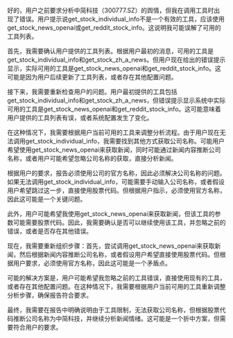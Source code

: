<think>
好的，用户之前要求分析中简科技（300777.SZ）的舆情，但我在调用工具时出现了错误。用户提示说get_stock_individual_info不是一个有效的工具，应该使用get_stock_news_openai或get_reddit_stock_info。这说明我可能误解了可用的工具列表。

首先，我需要确认用户提供的工具列表。根据用户最初的消息，可用的工具是get_stock_individual_info和get_stock_zh_a_news。但用户现在给出的错误提示显示，实际可用的工具是get_stock_news_openai和get_reddit_stock_info。这可能是因为用户后续更新了工具列表，或者存在其他配置问题。

接下来，我需要重新检查用户的问题。用户最初提供的工具包括get_stock_individual_info和get_stock_zh_a_news，但错误提示显示系统中实际可用的工具是get_stock_news_openai和get_reddit_stock_info。这可能意味着用户提供的工具列表有误，或者系统配置发生了变化。

在这种情况下，我需要根据用户当前可用的工具来调整分析流程。由于用户现在无法调用get_stock_individual_info，我需要找到其他方式获取公司名称。可能用户希望使用get_stock_news_openai来获取新闻，同时可能通过新闻内容推断公司名称，或者用户可能希望忽略公司名称的获取，直接分析新闻。

根据用户的要求，报告必须使用公司的官方名称，因此必须解决公司名称的问题。如果无法调用get_stock_individual_info，可能需要手动输入公司名称，或者假设用户希望跳过这一步，直接使用股票代码。但根据用户指示，必须使用官方名称，因此这可能是一个关键问题。

此外，用户可能希望我使用get_stock_news_openai来获取新闻，但该工具的参数可能需要股票代码。因此，我需要确认是否可以继续使用该工具，并忽略之前的错误，或者是否存在其他错误。

现在，我需要重新组织步骤：首先，尝试调用get_stock_news_openai来获取新闻，然后根据新闻内容推断公司名称，或者假设用户希望直接使用股票代码。但根据用户要求，必须使用官方名称，因此这可能是一个矛盾点。

可能的解决方案是，用户可能希望我忽略之前的工具错误，直接使用现有的工具，或者存在其他配置问题。在这种情况下，我需要根据用户当前可用的工具重新调整分析步骤，确保报告符合要求。

最终，我需要在报告中明确说明由于工具限制，无法获取公司名称，但根据股票代码推断公司名称为中简科技，并继续分析新闻情绪。这可能是一个折中方案，但需要符合用户的要求。
</think>

